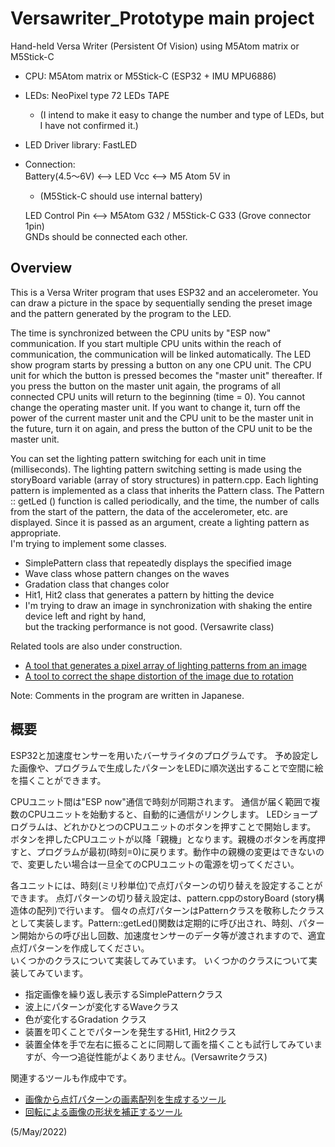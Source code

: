 # Versawriter_Prototype main project

Hand-held Versa Writer (Persistent Of Vision) using M5Atom matrix or M5Stick-C  

- CPU: M5Atom matrix or M5Stick-C (ESP32 + IMU MPU6886)  
- LEDs: NeoPixel type 72 LEDs TAPE
    - (I intend to make it easy to change the number and type of LEDs, but I have not confirmed it.)  
- LED Driver library: FastLED  

- Connection:  
    Battery(4.5～6V) <--> LED Vcc <--> M5 Atom 5V in  
    - (M5Stick-C should use internal battery)

    LED Control Pin <--> M5Atom G32 / M5Stick-C G33 (Grove connector 1pin)  
    GNDs should be connected each other.

## Overview
This is a Versa Writer program that uses ESP32 and an accelerometer.
You can draw a picture in the space by sequentially sending the preset image and the pattern generated by the program to the LED.

The time is synchronized between the CPU units by "ESP now" communication.
If you start multiple CPU units within the reach of communication, the communication will be linked automatically.
The LED show program starts by pressing a button on any one CPU unit.
The CPU unit for which the button is pressed becomes the "master unit" thereafter. If you press the button on the master unit again, the programs of all connected CPU units will return to the beginning (time = 0).
You cannot change the operating master unit. If you want to change it, turn off the power of the current master unit and the CPU unit to be the master unit in the future, turn it on again, and press the button of the CPU unit to be the master unit.

You can set the lighting pattern switching for each unit in time (milliseconds).
The lighting pattern switching setting is made using the storyBoard variable (array of story structures) in pattern.cpp.
Each lighting pattern is implemented as a class that inherits the Pattern class. The Pattern :: getLed () function is called periodically, and the time, the number of calls from the start of the pattern, the data of the accelerometer, etc. are displayed.
Since it is passed as an argument, create a lighting pattern as appropriate.  
I'm trying to implement some classes.
- SimplePattern class that repeatedly displays the specified image
- Wave class whose pattern changes on the waves
- Gradation class that changes color
- Hit1, Hit2 class that generates a pattern by hitting the device
- I'm trying to draw an image in synchronization with shaking the entire device left and right by hand,   
but the tracking performance is not good. (Versawrite class)  

Related tools are also under construction.
- [A tool that generates a pixel array of lighting patterns from an image](https://github.com/thorv/Versawriter_getPict)
- [A tool to correct the shape distortion of the image due to rotation](https://github.com/thorv/Versawriter_ArcTool)

Note: Comments in the program are written in Japanese.

## 概要
ESP32と加速度センサーを用いたバーサライタのプログラムです。
予め設定した画像や、プログラムで生成したパターンをLEDに順次送出することで空間に絵を描くことができます。

CPUユニット間は"ESP now"通信で時刻が同期されます。
通信が届く範囲で複数のCPUユニットを始動すると、自動的に通信がリンクします。
LEDショープログラムは、どれかひとつのCPUユニットのボタンを押すことで開始します。
ボタンを押したCPUユニットが以降「親機」となります。親機のボタンを再度押すと、プログラムが最初(時刻=0)に戻ります。動作中の親機の変更はできないので、変更したい場合は一旦全てのCPUユニットの電源を切ってください。

各ユニットには、時刻(ミリ秒単位)で点灯パターンの切り替えを設定することができます。
点灯パターンの切り替え設定は、pattern.cppのstoryBoard (story構造体の配列)で行います。
個々の点灯パターンはPatternクラスを敬称したクラスとして実装します。Pattern::getLed()関数は定期的に呼び出され、時刻、パターン開始からの呼び出し回数、加速度センサーのデータ等が渡されますので、適宜点灯パターンを作成してください。  
いくつかのクラスについて実装してみています。
いくつかのクラスについて実装してみています。
- 指定画像を繰り返し表示するSimplePatternクラス  
- 波上にパターンが変化するWaveクラス
- 色が変化するGradation クラス
- 装置を叩くことでパターンを発生するHit1, Hit2クラス 
- 装置全体を手で左右に振ることに同期して画を描くことも試行してみていますが、今一つ追従性能がよくありません。(Versawriteクラス)

関連するツールも作成中です。
- [画像から点灯パターンの画素配列を生成するツール](https://github.com/thorv/Versawriter_ArcTool)
- [回転による画像の形状を補正するツール](https://github.com/thorv/Versawriter_ArcTool)


(5/May/2022)
